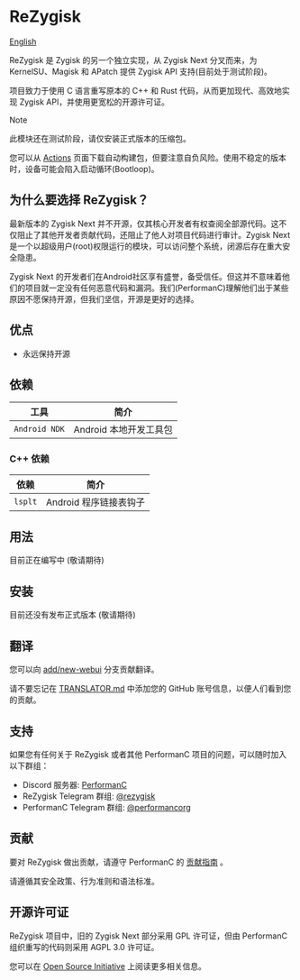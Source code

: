 # ReZygisk

[English](https://github.com/PerformanC/ReZygisk/blob/main/README.md)

ReZygisk 是 Zygisk 的另一个独立实现，从 Zygisk Next 分叉而来，为 KernelSU、Magisk 和 APatch 提供 Zygisk API 支持(目前处于测试阶段)。

项目致力于使用 C 语言重写原本的 C++ 和 Rust 代码，从而更加现代、高效地实现 Zygisk API，并使用更宽松的开源许可证。

> [!NOTE]
> 此模块还在测试阶段，请仅安装正式版本的压缩包。
>
> 您可以从 [Actions](https://github.com/PerformanC/ReZygisk/actions) 页面下载自动构建包，但要注意自负风险。使用不稳定的版本时，设备可能会陷入启动循环(Bootloop)。

## 为什么要选择 ReZygisk？

最新版本的 Zygisk Next 并不开源，仅其核心开发者有权查阅全部源代码。这不仅阻止了其他开发者贡献代码，还阻止了他人对项目代码进行审计。Zygisk Next 是一个以超级用户(root)权限运行的模块，可以访问整个系统，闭源后存在重大安全隐患。

Zygisk Next 的开发者们在Android社区享有盛誉，备受信任。但这并不意味着他们的项目就一定没有任何恶意代码和漏洞。我们(PerformanC)理解他们出于某些原因不愿保持开源，但我们坚信，开源是更好的选择。

## 优点

- 永远保持开源

## 依赖

| 工具          | 简介                                |
|---------------|------------------------------------|
| `Android NDK` | Android 本地开发工具包               |

### C++ 依赖

| 依赖    | 简介                         |
|---------|-----------------------------|
| `lsplt` | Android 程序链接表钩子        |

## 用法

目前正在编写中 (敬请期待)

## 安装

目前还没有发布正式版本 (敬请期待)

## 翻译

您可以向 [add/new-webui](https://github.com/PerformanC/ReZygisk/tree/add/new-webui) 分支贡献翻译。

请不要忘记在 [TRANSLATOR.md](https://github.com/PerformanC/ReZygisk/blob/add/new-webui/TRANSLATOR.md) 中添加您的 GitHub 账号信息，以便人们看到您的贡献。

## 支持

如果您有任何关于 ReZygisk 或者其他 PerformanC 项目的问题，可以随时加入以下群组：

- Discord 服务器: [PerformanC](https://discord.gg/uPveNfTuCJ)
- ReZygisk Telegram 群组: [@rezygisk](https://t.me/rezygisk)
- PerformanC Telegram 群组: [@performancorg](https://t.me/performancorg)

## 贡献

要对 ReZygisk 做出贡献，请遵守 PerformanC 的 [贡献指南](https://github.com/PerformanC/contributing) 。

请遵循其安全政策、行为准则和语法标准。

## 开源许可证

ReZygisk 项目中，旧的 Zygisk Next 部分采用 GPL 许可证，但由 PerformanC 组织重写的代码则采用 AGPL 3.0 许可证。

您可以在 [Open Source Initiative](https://opensource.org/licenses/AGPL-3.0) 上阅读更多相关信息。
